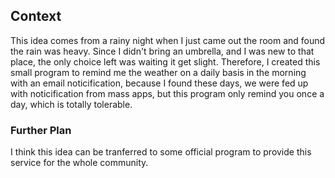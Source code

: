 ## Context
This idea comes from a rainy night when I just came out the room and found the rain was heavy.
Since I didn't bring an umbrella, and I was new to that place, the only choice left was waiting it get slight.
Therefore, I created this small program to remind me the weather on a daily basis in the morning with an email noticification,
because I found these days, we were fed up with noticification from mass apps, but this program only remind you once a day, 
which is totally tolerable.

### Further Plan
I think  this idea can be tranferred to some official program to provide this service for the whole community.
